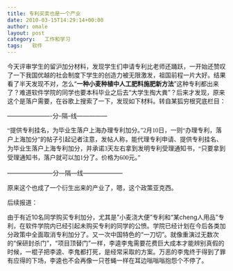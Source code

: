 ```yaml
---
title: 专利买卖也是一个产业
date: 2010-03-15T14:29:14+00:00
author: omale
layout: post
category:   工作和学习  
tags:   软件
---
```

今天评审学生的留沪加分材料，发现学生们申请专利比老师还踊跃，一开始还赞叹了一下我国优越的社会制度下学生的创造力被无限激发，祖国前程一片大好。结果看了半天发现不对，怎么&ldquo;<span style="font-family: mceinline;"><strong>一种小麦种植中人工肥料施肥新方法</strong></span>&rdquo;这种专利都出来了？难道软件学院的同学也要本科毕业之后去&ldquo;大学生掏大粪&rdquo;？后来才发现，原来这个是落户需要，在谷歌上搜索了一下，发现如下材料。转自某狐穷根究底栏目：

&#8212;&#8212;&#8212;&#8212;&#8212;&#8212;&#8212;-分&#8211;隔&#8211;线&#8212;&#8212;&#8212;&#8212;&#8212;

<span style="font-family: Times; line-height: 21px;">&ldquo;提供专利挂名，为毕业生落户上海办理专利加分。&rdquo;2月10日，一则&ldquo;办理专利，落户上海加分&rdquo;的帖子引起记者注意，发帖人称，能代理专利申请、提供专利挂名、为毕业生落户上海专利加分，并承诺3天左右拿到发明专利受理通知书，&ldquo;只要拿到受理通知书，落户就可以加1分了。价格为600元。&rdquo;  </span>

&#8212;&#8212;&#8212;&#8212;&#8212;&#8212;&#8212;&#8211;分&#8212;隔&#8212;线&#8212;&#8212;&#8212;&#8212;&#8212;&#8212;&#8211;

原来这个也成了一个衍生出来的产业了，嗯，这个政策亚克西。

 

后续报道：

由于有近10名同学购买专利加分，尤其是&rdquo;小麦浇大便&rdquo;专利和&ldquo;某cheng人用品&rdquo;专利，在软件学院内已经引起未购买专利的同学的公愤。学院已经计划在今后各类加分政策中全面取消专利加分了。又一次中国特色的&ldquo;一刀切&rdquo;。就像重演过无数次的&ldquo;保研封杀门&rdquo;，&ldquo;项目顶替门&rdquo;一样，李逵李鬼需要花费巨大成本才能辨别真假的时候，一棍子把李逵、李鬼都打死，是经常采取的方案。万恶的李鬼终于得到了罪有应得的下场，李逵也不会再像一只苍蝇一样在耳边嗡嗡嗡抱怨个不停了。

 